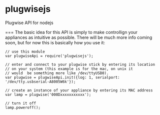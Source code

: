 plugwisejs
==========

Plugwise API for nodejs

===
The basic idea for this API is simply to make controllign your
appliances as intuitive as possible. There will be much more info coming
soon, but for now this is basically how you use it:


    // use this module
    var plugwiseApi = require('plugwisejs');
    
    // enter and connect to your plugwise stick by entering its location
    // on your system (this example is for the mac, on unix it
    // would  be something more like /dev/ttyUSB0).
    var plugwise = plugwiseApi.init({log: 1, serialport: '/dev/tty.usbserial-A8005W6k'});

    // create an instance of your appliance by entering its MAC address
    var lamp = plugwise('000Dxxxxxxxxxxx');

    // turn it off
    lamp.poweroff();

